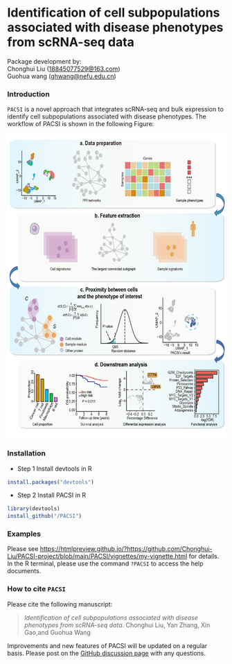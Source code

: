 # Identification of cell subpopulations associated with disease phenotypes from scRNA-seq data
Package development by: <br>Chonghui Liu (18845077529@163.com) <br>Guohua wang (ghwang@nefu.edu.cn)

### Introduction ###
`PACSI` is a novel approach that integrates scRNA-seq and bulk expression to identify cell subpopulations associated with disease phenotypes. The workflow of PACSI is shown in the following Figure:


<p align="center">
<img src=PACSI_workflow.png height="702" width="600">
</p>



### Installation ###
* Step 1 Install devtools in R
```R
install.packages("devtools")
```
* Step 2 Install PACSI in R
```R
library(devtools)
install_github("/PACSI")
```
### Examples ###
Please see https://htmlpreview.github.io/?https://github.com/Chonghui-Liu/PACSI-project/blob/main/PACSI/vignettes/my-vignette.html for details. In the R terminal, please use the command `?PACSI` to access the help documents.


### How to cite `PACSI` ###
Please cite the following manuscript:

> *Identification of cell subpopulations associated with disease phenotypes from scRNA-seq data*. 
Chonghui Liu, Yan Zhang, Xin Gao,and Guohua Wang<br />


Improvements and new features of PACSI will be updated on a regular basis. Please post on the [GitHub discussion page](https://github.com/Chonghui-Liu/PACSI/discussions) with any questions.

